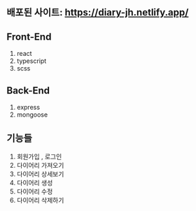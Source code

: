 ## 배포된 사이트: https://diary-jh.netlify.app/

## Front-End
1. react
2. typescript
3. scss

## Back-End
1. express
2. mongoose

## 기능들
1. 회원가입 , 로그인
2. 다이어리 가져오기
3. 다이어리 상세보기
4. 다이어리 생성
5. 다이어리 수정
6. 다이어리 삭제하기

